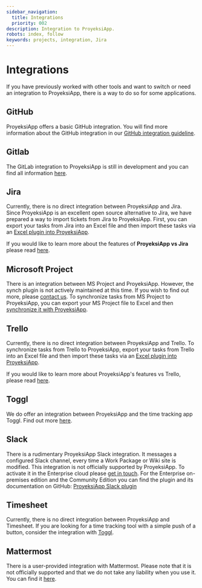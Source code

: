 ```yaml
---
sidebar_navigation:
  title: Integrations
  priority: 002
description: Integration to ProyeksiApp.
robots: index, follow
keywords: projects, integration, Jira
---
```

# Integrations

If you have previously worked with other tools and want to switch or need an integration to ProyeksiApp, there is a way to do so for some applications.

## GitHub

ProyeksiApp offers a basic GitHub integration. You will find more information about the GitHub integration in our [GitHub integration guideline](../../system-admin-guide/github-integration/).

## Gitlab

The GitLab integration to ProyeksiApp is still in development and you can find all information [here](https://gitlab.com/gitlab-org/gitlab/-/issues/15847).


## Jira

Currently, there is no direct integration between ProyeksiApp and Jira. Since ProyeksiApp is an excellent open source alternative to Jira, we have prepared a way to import tickets from Jira to ProyeksiApp. First, you can export your tasks from Jira into an Excel file and then import these tasks via an [Excel plugin into ProyeksiApp](./excel-synchronization).

If you would like to learn more about the features of **ProyeksiApp vs Jira** please read [here](https://www.proyeksi.id/blog/open-source-jira-alternative/).

## Microsoft Project

There is an integration between MS Project and ProyeksiApp. However, the synch plugin is not actively maintained at this time. If you wish to find out more, please [contact us](https://www.proyeksi.id/contact-us/).
To synchronize tasks from MS Project to ProyeksiApp, you can export your MS Project file to Excel and then [synchronize it with ProyeksiApp]( ./excel-synchronization).

## Trello

Currently, there is no direct integration between ProyeksiApp and Trello. To synchronize tasks from Trello to ProyeksiApp, export your tasks from Trello into an Excel file and then import these tasks via an [Excel plugin into ProyeksiApp](./excel-synchronization).

If you would like to learn more about ProyeksiApp's features vs Trello, please read [here](https://www.proyeksi.id/blog/trello-alternative/).

## Toggl

We do offer an integration between ProyeksiApp and the time tracking app Toggl. Find out more [here](../time-and-costs/time-tracking/toggl-integration/).

## Slack

There is a rudimentary ProyeksiApp Slack integration. It messages a configured Slack channel, every time a Work Package or Wiki site is modified. This integration is not officially supported by ProyeksiApp.
To activate it in the Enterprise cloud please [get in touch](https://www.proyeksi.id/contact-us/). For the Enterprise on-premises edition and the Community Edition you can find the plugin and its documentation on GitHub: [ProyeksiApp Slack plugin](https://github.com/opf/proyeksiapp-slack#proyeksiapp-slack-plugin) 

## Timesheet
Currently, there is no direct integration between ProyeksiApp and Timesheet. If you are looking for a time tracking tool with a simple push of a button, consider the integration with [Toggl](../time-and-costs/time-tracking/toggl-integration/).

## Mattermost

There is a user-provided integration with Mattermost. Please note that it is not officially supported and that we do not take any liability when you use it. You can find it [here](https://github.com/girish17/op-mattermost).